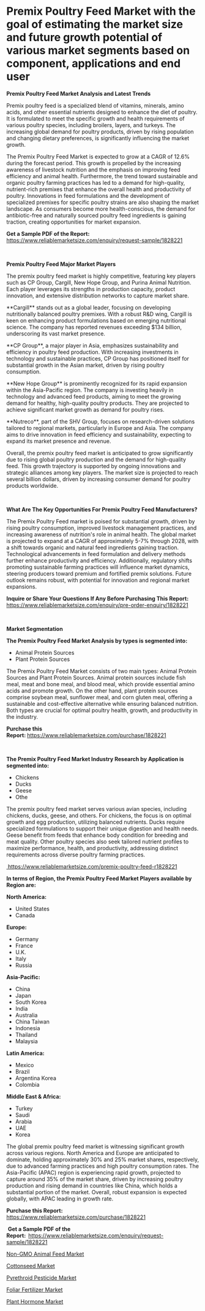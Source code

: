 <p><h1>Premix Poultry Feed Market with the goal of estimating the market size and future growth potential of various market segments based on component, applications and end user</h1></p><p><strong>Premix Poultry Feed Market Analysis and Latest Trends</strong></p>
<p><p>Premix poultry feed is a specialized blend of vitamins, minerals, amino acids, and other essential nutrients designed to enhance the diet of poultry. It is formulated to meet the specific growth and health requirements of various poultry species, including broilers, layers, and turkeys. The increasing global demand for poultry products, driven by rising population and changing dietary preferences, is significantly influencing the market growth. </p><p>The Premix Poultry Feed Market is expected to grow at a CAGR of 12.6% during the forecast period. This growth is propelled by the increasing awareness of livestock nutrition and the emphasis on improving feed efficiency and animal health. Furthermore, the trend toward sustainable and organic poultry farming practices has led to a demand for high-quality, nutrient-rich premixes that enhance the overall health and productivity of poultry. Innovations in feed formulations and the development of specialized premixes for specific poultry strains are also shaping the market landscape. As consumers become more health-conscious, the demand for antibiotic-free and naturally sourced poultry feed ingredients is gaining traction, creating opportunities for market expansion.</p></p>
<p><strong>Get a Sample PDF of the Report:&nbsp;</strong> <a href="https://www.reliablemarketsize.com/enquiry/request-sample/1828221?utm_campaign=1131&utm_medium=2&utm_source=Github&utm_content=ia&utm_term=30032025&utm_id=premix-poultry-feed">https://www.reliablemarketsize.com/enquiry/request-sample/1828221</a></p>
<p>&nbsp;</p>
<p><strong>Premix Poultry Feed Major Market Players</strong></p>
<p><p>The premix poultry feed market is highly competitive, featuring key players such as CP Group, Cargill, New Hope Group, and Purina Animal Nutrition. Each player leverages its strengths in production capacity, product innovation, and extensive distribution networks to capture market share.</p><p>**Cargill** stands out as a global leader, focusing on developing nutritionally balanced poultry premixes. With a robust R&D wing, Cargill is keen on enhancing product formulations based on emerging nutritional science. The company has reported revenues exceeding $134 billion, underscoring its vast market presence.</p><p>**CP Group**, a major player in Asia, emphasizes sustainability and efficiency in poultry feed production. With increasing investments in technology and sustainable practices, CP Group has positioned itself for substantial growth in the Asian market, driven by rising poultry consumption.</p><p>**New Hope Group** is prominently recognized for its rapid expansion within the Asia-Pacific region. The company is investing heavily in technology and advanced feed products, aiming to meet the growing demand for healthy, high-quality poultry products. They are projected to achieve significant market growth as demand for poultry rises.</p><p>**Nutreco**, part of the SHV Group, focuses on research-driven solutions tailored to regional markets, particularly in Europe and Asia. The company aims to drive innovation in feed efficiency and sustainability, expecting to expand its market presence and revenue.</p><p>Overall, the premix poultry feed market is anticipated to grow significantly due to rising global poultry production and the demand for high-quality feed. This growth trajectory is supported by ongoing innovations and strategic alliances among key players. The market size is projected to reach several billion dollars, driven by increasing consumer demand for poultry products worldwide.</p></p>
<p>&nbsp;</p>
<p><strong>What Are The Key Opportunities For Premix Poultry Feed Manufacturers?</strong></p>
<p><p>The Premix Poultry Feed market is poised for substantial growth, driven by rising poultry consumption, improved livestock management practices, and increasing awareness of nutrition's role in animal health. The global market is projected to expand at a CAGR of approximately 5-7% through 2028, with a shift towards organic and natural feed ingredients gaining traction. Technological advancements in feed formulation and delivery methods further enhance productivity and efficiency. Additionally, regulatory shifts promoting sustainable farming practices will influence market dynamics, steering producers toward premium and fortified premix solutions. Future outlook remains robust, with potential for innovation and regional market expansions.</p></p>
<p><strong>Inquire or Share Your Questions If Any Before Purchasing This Report:</strong> <a href="https://www.reliablemarketsize.com/enquiry/pre-order-enquiry/1828221?utm_campaign=1131&utm_medium=2&utm_source=Github&utm_content=ia&utm_term=30032025&utm_id=premix-poultry-feed">https://www.reliablemarketsize.com/enquiry/pre-order-enquiry/1828221</a></p>
<p>&nbsp;</p>
<p><strong>Market Segmentation</strong></p>
<p><strong>The Premix Poultry Feed Market Analysis by types is segmented into:</strong></p>
<p><ul><li>Animal Protein Sources</li><li>Plant Protein Sources</li></ul></p>
<p><p>The Premix Poultry Feed Market consists of two main types: Animal Protein Sources and Plant Protein Sources. Animal protein sources include fish meal, meat and bone meal, and blood meal, which provide essential amino acids and promote growth. On the other hand, plant protein sources comprise soybean meal, sunflower meal, and corn gluten meal, offering a sustainable and cost-effective alternative while ensuring balanced nutrition. Both types are crucial for optimal poultry health, growth, and productivity in the industry.</p></p>
<p><strong>Purchase this Report:&nbsp;</strong><a href="https://www.reliablemarketsize.com/purchase/1828221?utm_campaign=1131&utm_medium=2&utm_source=Github&utm_content=ia&utm_term=30032025&utm_id=premix-poultry-feed">https://www.reliablemarketsize.com/purchase/1828221</a></p>
<p>&nbsp;</p>
<p><strong>The Premix Poultry Feed Market Industry Research by Application is segmented into:</strong></p>
<p><ul><li>Chickens</li><li>Ducks</li><li>Geese</li><li>Othe</li></ul></p>
<p><p>The premix poultry feed market serves various avian species, including chickens, ducks, geese, and others. For chickens, the focus is on optimal growth and egg production, utilizing balanced nutrients. Ducks require specialized formulations to support their unique digestion and health needs. Geese benefit from feeds that enhance body condition for breeding and meat quality. Other poultry species also seek tailored nutrient profiles to maximize performance, health, and productivity, addressing distinct requirements across diverse poultry farming practices.</p></p>
<p><a href="https://www.reliablemarketsize.com/premix-poultry-feed-r1828221?utm_campaign=1131&utm_medium=2&utm_source=Github&utm_content=ia&utm_term=30032025&utm_id=premix-poultry-feed">&nbsp;https://www.reliablemarketsize.com/premix-poultry-feed-r1828221</a></p>
<p><strong>In terms of Region, the Premix Poultry Feed Market Players available by Region are:</strong></p>
<p>
    <p> <strong> North America: </strong>
        <ul>
            <li>United States</li>
            <li>Canada</li>
        </ul>
        </p> 
    <p> <strong> Europe: </strong>
        <ul>
            <li>Germany</li>
            <li>France</li>
            <li>U.K.</li>
            <li>Italy</li>
            <li>Russia</li>
        </ul>
        </p> 
    <p> <strong> Asia-Pacific: </strong>
        <ul>
            <li>China</li>
            <li>Japan</li>
            <li>South Korea</li>
            <li>India</li>
            <li>Australia</li>
            <li>China Taiwan</li>
            <li>Indonesia</li>
            <li>Thailand</li>
            <li>Malaysia</li>
        </ul>
        </p> 
    <p> <strong> Latin America: </strong>
        <ul>
            <li>Mexico</li>
            <li>Brazil</li>
            <li>Argentina Korea</li>
            <li>Colombia</li>
        </ul>
        </p> 
    <p> <strong> Middle East & Africa: </strong>
        <ul>
            <li>Turkey</li>
            <li>Saudi</li>
            <li>Arabia</li>
            <li>UAE</li>
            <li>Korea</li>
        </ul>
    </p>
    </p>
<p><p>The global premix poultry feed market is witnessing significant growth across various regions. North America and Europe are anticipated to dominate, holding approximately 30% and 25% market shares, respectively, due to advanced farming practices and high poultry consumption rates. The Asia-Pacific (APAC) region is experiencing rapid growth, projected to capture around 35% of the market share, driven by increasing poultry production and rising demand in countries like China, which holds a substantial portion of the market. Overall, robust expansion is expected globally, with APAC leading in growth rate.</p></p>
<p><strong>Purchase this Report: </strong><a href="https://www.reliablemarketsize.com/purchase/1828221?utm_campaign=1131&utm_medium=2&utm_source=Github&utm_content=ia&utm_term=30032025&utm_id=premix-poultry-feed">https://www.reliablemarketsize.com/purchase/1828221</a></p>
<p>&nbsp;<strong>Get a Sample PDF of the Report:&nbsp;&nbsp;</strong><a href="https://www.reliablemarketsize.com/enquiry/request-sample/1828221?utm_campaign=1131&utm_medium=2&utm_source=Github&utm_content=ia&utm_term=30032025&utm_id=premix-poultry-feed">https://www.reliablemarketsize.com/enquiry/request-sample/1828221</a></p>
<p><strong></strong></p>
<p><p><a href="https://github.com/bhatttutty2p/Market-Research-Report-List-1/blob/main/non-gmo-animal-feed-market.md?utm_campaign=1131&utm_medium=2&utm_source=Github&utm_content=ia&utm_term=30032025&utm_id=premix-poultry-feed">Non-GMO Animal Feed Market</a></p><p><a href="https://github.com/etapaqanee/Market-Research-Report-List-1/blob/main/cottonseed-market.md?utm_campaign=1131&utm_medium=2&utm_source=Github&utm_content=ia&utm_term=30032025&utm_id=premix-poultry-feed">Cottonseed Market</a></p><p><a href="https://github.com/leptouwrites/Market-Research-Report-List-1/blob/main/pyrethroid-pesticide-market.md?utm_campaign=1131&utm_medium=2&utm_source=Github&utm_content=ia&utm_term=30032025&utm_id=premix-poultry-feed">Pyrethroid Pesticide Market</a></p><p><a href="https://github.com/sphaabrose/Market-Research-Report-List-1/blob/main/foliar-fertilizer-market.md?utm_campaign=1131&utm_medium=2&utm_source=Github&utm_content=ia&utm_term=30032025&utm_id=premix-poultry-feed">Foliar Fertilizer Market</a></p><p><a href="https://github.com/colloerrinbp/Market-Research-Report-List-1/blob/main/plant-hormone-market.md?utm_campaign=1131&utm_medium=2&utm_source=Github&utm_content=ia&utm_term=30032025&utm_id=premix-poultry-feed">Plant Hormone Market</a></p></p>